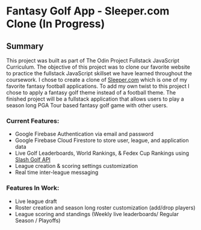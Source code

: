 # Fantasy Golf App - Sleeper.com Clone (In Progress)

## Summary

This project was built as part of The Odin Project Fullstack JavaScript Curriculum. The objective of this project was to clone our favorite website to practice the fullstack JavaScript skillset we have learned throughout the coursework. I chose to create a clone of [Sleeper.com](https://sleeper.com/) which is one of my favorite fantasy football applications. To add my own twist to this project I chose to apply a fantasy golf theme instead of a football theme. The finished project will be a fullstack application that allows users to play a season long PGA Tour based fantasy golf game with other users.



### Current Features:
* Google Firebase Authentication via email and password
* Google Firebase Cloud Firestore to store user, league, and application data
* Live Golf Leaderboards, World Rankings, & Fedex Cup Rankings using [Slash Golf API](https://slashgolf.dev/)
* League creation & scoring settings customization
* Real time inter-league messaging

### Features In Work:
* Live league draft
* Roster creation and season long roster customization (add/drop players)
* League scoring and standings (Weekly live leaderboards/ Regular Season / Playoffs)



